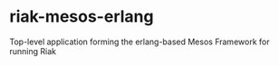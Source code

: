 # riak-mesos-erlang

Top-level application forming the erlang-based Mesos Framework for running Riak
